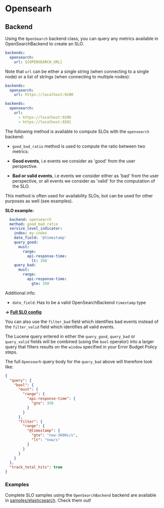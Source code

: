 # Opensearh

## Backend

Using the `OpenSearch` backend class, you can query any metrics available in OpenSearchBackend to create an SLO.

```yaml
backends:
  opensearch:
    url: ${OPENSEARCH_URL}
```

Note that `url` can be either a single string (when connecting to a single node) or a list of strings (when connecting to multiple nodes):

```yaml
backends:
  opensearch:
    url: https://localhost:9200
```

```yaml
backends:
  opensearch:
    url:
      - https://localhost:9200
      - https://localhost:9201
```

The following method is available to compute SLOs with the `opensearch` backend:

* `good_bad_ratio` method is used to compute the ratio between two metrics:

* **Good events**, i.e events we consider as 'good' from the user perspective.
* **Bad or valid events**, i.e events we consider either as 'bad' from the user perspective, or all events we consider as 'valid' for the computation of the SLO.

This method is often used for availability SLOs, but can be used for other purposes as well (see examples).

**SLO example:**

```yaml
  backend: opensearch
  method: good_bad_ratio
  service_level_indicator:
    index: my-index
    date_field: '@timestamp'
    query_good:
      must:
        range:
          api-response-time:
            lt: 350
    query_bad:
      must:
        range:
          api-response-time:
            gte: 350
```

Additional info:

* `date_field`: Has to be a valid OpenSearchBackend `timestamp` type

**&rightarrow; [Full SLO config](../../samples/opensearch/slo_opensearch_latency_sli.yaml)**

You can also use the `filter_bad` field which identifies bad events instead of the `filter_valid` field which identifies all valid events.

The Lucene query entered in either the `query_good`, `query_bad` or `query_valid` fields will be combined (using the `bool` operator) into a larger query that filters results on the `window` specified in your Error Budget Policy steps.

The full `Opensearh` query body for the `query_bad` above will therefore look like:

```json
{
  "query": {
    "bool": {
      "must": {
        "range": {
          "api-response-time": {
            "gte": 350
          }
        }
      },
      "filter": {
        "range": {
          "@timestamp": {
            "gte": "now-3600s/s",
            "lt": "now/s"
          }
        }
      }
    }
  },
  "track_total_hits": true
}
```

### Examples

Complete SLO samples using the `OpenSearchBackend` backend are available in [samples/elasticsearch](../../samples/opensearch). Check them out!
